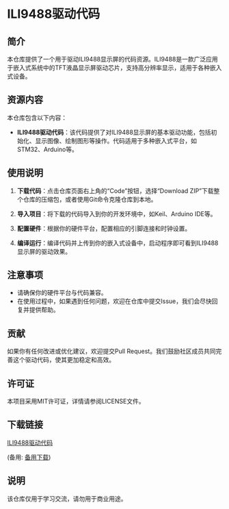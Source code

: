 # ILI9488驱动代码

## 简介

本仓库提供了一个用于驱动ILI9488显示屏的代码资源。ILI9488是一款广泛应用于嵌入式系统中的TFT液晶显示屏驱动芯片，支持高分辨率显示，适用于各种嵌入式设备。

## 资源内容

本仓库包含以下内容：

- **ILI9488驱动代码**：该代码提供了对ILI9488显示屏的基本驱动功能，包括初始化、显示图像、绘制图形等操作。代码适用于多种嵌入式平台，如STM32、Arduino等。

## 使用说明

1. **下载代码**：点击仓库页面右上角的“Code”按钮，选择“Download ZIP”下载整个仓库的压缩包，或者使用Git命令克隆仓库到本地。

2. **导入项目**：将下载的代码导入到你的开发环境中，如Keil、Arduino IDE等。

3. **配置硬件**：根据你的硬件平台，配置相应的引脚连接和时钟设置。

4. **编译运行**：编译代码并上传到你的嵌入式设备中，启动程序即可看到ILI9488显示屏的驱动效果。

## 注意事项

- 请确保你的硬件平台与代码兼容。
- 在使用过程中，如果遇到任何问题，欢迎在仓库中提交Issue，我们会尽快回复并提供帮助。

## 贡献

如果你有任何改进或优化建议，欢迎提交Pull Request。我们鼓励社区成员共同完善这个驱动代码，使其更加稳定和高效。

## 许可证

本项目采用MIT许可证，详情请参阅LICENSE文件。

## 下载链接
[ILI9488驱动代码](https://pan.quark.cn/s/716024b16638) 

(备用: [备用下载](https://pan.baidu.com/s/1KjjfLO636lKby6ChxeBgUw?pwd=1234))

## 说明

该仓库仅用于学习交流，请勿用于商业用途。
